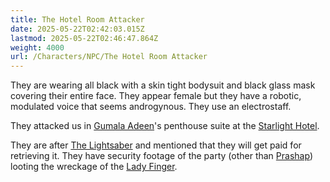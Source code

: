 ```yaml
---
title: The Hotel Room Attacker
date: 2025-05-22T02:42:03.015Z
lastmod: 2025-05-22T02:46:47.864Z
weight: 4000
url: /Characters/NPC/The Hotel Room Attacker
---
```

They are wearing all black with a skin tight bodysuit and black glass mask covering their entire face. They appear female but they have a robotic, modulated voice that seems androgynous. They use an electrostaff.

They attacked us in [Gumala Adeen](../Gumala%20Adeen)'s penthouse suite at the [Starlight Hotel](/Places/Infinity%20Station/Starlight%20Hotel).

They are after [The Lightsaber](/Plot/The%20Lightsaber) and mentioned that they will get paid for retrieving it. They have security footage of the party (other than [Prashap](/PCs/Prashap)) looting the wreckage of the [Lady Finger](/Plot/Lady%20Finger).

